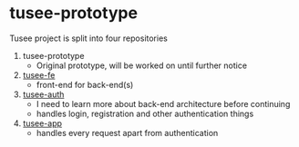 # tusee-prototype

Tusee project is split into four repositories

1. tusee-prototype
   - Original prototype, will be worked on until further notice
3. [tusee-fe](https://github.com/xgebi/tusee-fe)
   - front-end for back-end(s)
1. [tusee-auth](https://github.com/xgebi/tusee-auth)
    - I need to learn more about back-end architecture before continuing
    - handles login, registration and other authentication things
2. [tusee-app](https://github.com/xgebi/tusee-app)
    - handles every request apart from authentication
